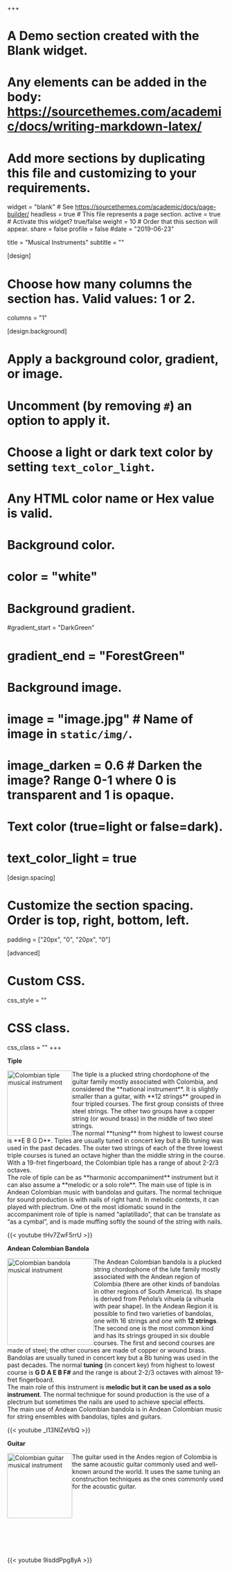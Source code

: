 +++
# A Demo section created with the Blank widget.
# Any elements can be added in the body: https://sourcethemes.com/academic/docs/writing-markdown-latex/
# Add more sections by duplicating this file and customizing to your requirements.

widget = "blank"  # See https://sourcethemes.com/academic/docs/page-builder/
headless = true  # This file represents a page section.
active = true  # Activate this widget? true/false
weight = 10 # Order that this section will appear.
share = false
profile = false
#date = "2019-06-23"


title = "Musical Instruments"
subtitle = ""

[design]
  # Choose how many columns the section has. Valid values: 1 or 2.
  columns = "1"

[design.background]
  # Apply a background color, gradient, or image.
  #   Uncomment (by removing `#`) an option to apply it.
  #   Choose a light or dark text color by setting `text_color_light`.
  #   Any HTML color name or Hex value is valid.

  # Background color.
  # color = "white"

  # Background gradient.
  #gradient_start = "DarkGreen"
  # gradient_end = "ForestGreen"

  # Background image.
  # image = "image.jpg"  # Name of image in `static/img/`.
  # image_darken = 0.6  # Darken the image? Range 0-1 where 0 is transparent and 1 is opaque.

  # Text color (true=light or false=dark).
  # text_color_light = true

[design.spacing]
  # Customize the section spacing. Order is top, right, bottom, left.
  padding = ["20px", "0", "20px", "0"]

[advanced]
 # Custom CSS.
 css_style = ""

 # CSS class.
 css_class = ""
+++

 
**Tiple**
<p>
 <img src="/img/Tiple.png" alt="Colombian tiple musical instrument" height="150" width="150" style="float:left">
 The tiple is a plucked string chordophone of the guitar family mostly associated with Colombia, and considered the **national instrument**.
 It is slightly smaller than a guitar, with **12 strings** grouped in four tripled courses. The first group consists of three steel strings. 
 The other two groups have a copper string (or wound brass) in the middle of two steel strings. 
 <br>
 The normal **tuning** from highest to lowest course is **E B G D**. Tiples are usually tuned in concert key but a Bb tuning was used in the past decades.
 The outer two strings of each of the three lowest triple courses is tuned an octave higher than the middle string in the course. 
 With a 19-fret fingerboard, the Colombian tiple has a range of about 2-2/3 octaves. 
 <br>
 The role of tiple can be as **harmonic accompaniment** instrument but it can also assume a **melodic or a solo role**. 
 The main use of tiple is in Andean Colombian music with bandolas and guitars. The normal technique for sound production is with nails of right hand. 
 In melodic contexts, it can played with plectrum. One ot the most idiomatic sound in the accompaniment role of tiple is named “aplatillado”, that can be translate as “as a cymbal”, and is made muffing softly the sound of the string with nails.

 {{< youtube tHv7ZwF5rrU >}}
 </p>


**Andean Colombian Bandola**
<p>
<img src="/img/Bandola.png" alt="Colombian bandola musical instrument" height="200" width="200" style="float:left">

The Andean Colombian bandola is a plucked string chordophone of the lute family mostly associated with the Andean region of Colombia (there are other kinds of bandolas in other regions of South America). 
Its shape is derived from Peñola’s vihuela (a vihuela with pear shape). In the Andean Region it is possible to find two varieties of bandolas, one with 16 strings and one with **12 strings**.
The second one is the most common kind and has its strings grouped in six double courses. The first and second courses are made of steel; the other courses are made of copper or wound brass. 
<br>
Bandolas are usually tuned in concert key but a Bb tuning was used in the past decades. The normal **tuning** (in concert key) from highest to lowest course is **G D A E B F#** and the range is about 2-2/3 octaves with almost 19-fret fingerboard. 
<br>
The main role of this instrument is **melodic but it can be used as a solo instrument**. The normal technique for sound production is the use of a plectrum but sometimes the nails are used to achieve special effects.  
The main use of Andean Colombian bandola  is in Andean Colombian music for string ensembles with bandolas, tiples and guitars.

{{< youtube _I13NlZeVbQ >}}
</p>


**Guitar**
<p>
<img src="/img/Guitarra.png" alt="Colombian guitar musical instrument" height="150" width="150" style="float:left">

The guitar used in the Andes region of Colombia is the same acoustic guitar commonly used and well-known around the world. It uses the same tuning an construction techniques as the ones commonly used for the acoustic guitar.
<br><br><br><br><br>
<br><br><br><br><br>
{{< youtube 9isddPpg8yA >}}
</p>
